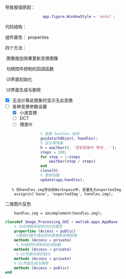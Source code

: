 导致报错原因：

```matlab
                 app.figure.WindowStyle = 'modal';
```

代码结构：

组件属性： properties

四个方法：

​	图像施加效果更新变换图像

​	句柄控件控制的回调函数

​	UI界面初始化

​	UI界面生成与删除

- [x] 无法计算此图象时显示无此变换
- [ ] 各种变换参数设置
  - [x] 小波变换
  - [ ] DCT
  - [ ] 傅里叶

```matlab
                % 更新 handles 结构
                guidata(hObject, handles);
                % 显示等待条
                h = waitbar(0, '更新图像中 等待...');
                steps = 200;
                for step = 1:steps
                    waitbar(step / steps)
                end
                close(h)
                % 更新函数
                update(app,handles);
```

```
   % 将handles.img导出到Workspace中，变量名为exportedImg
    assignin('base', 'exportedImg', handles.img);
```

二值图片反色

```
	handles.img = imcomplement(handles.img);
```

```matlab
classdef Image_Processing_GUI < matlab.apps.AppBase
	% 与应用程序组件对应的属性
    properties (Access = public)
     %根据对图片施加的效果更新变换图像
    methods (Access = private)
     % 句柄控件控制的回调函数
    methods (Access = private)
     % UI界面布局初始化
    methods (Access = private)
    % UI界面生成与删除
    methods (Access = public)
end
```

